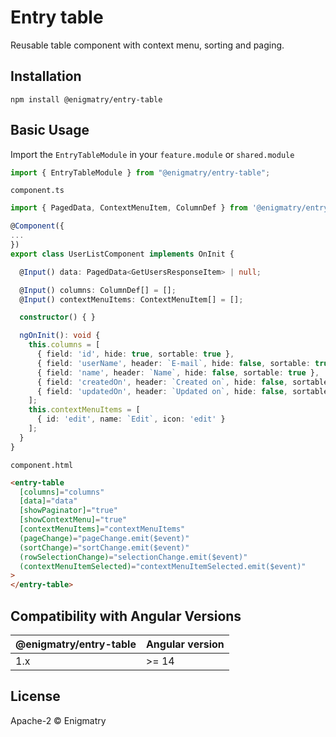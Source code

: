 # Entry table

Reusable table component with context menu, sorting and paging.

## Installation

```
npm install @enigmatry/entry-table
```

## Basic Usage

Import the `EntryTableModule` in your `feature.module` or `shared.module`

```typescript
import { EntryTableModule } from "@enigmatry/entry-table";
```

`component.ts`

```typescript
import { PagedData, ContextMenuItem, ColumnDef } from '@enigmatry/entry-table';

@Component({
...
})
export class UserListComponent implements OnInit {

  @Input() data: PagedData<GetUsersResponseItem> | null;

  @Input() columns: ColumnDef[] = [];
  @Input() contextMenuItems: ContextMenuItem[] = [];

  constructor() { }

  ngOnInit(): void {
    this.columns = [
      { field: 'id', hide: true, sortable: true },
      { field: 'userName', header: `E-mail`, hide: false, sortable: true },
      { field: 'name', header: `Name`, hide: false, sortable: true },
      { field: 'createdOn', header: `Created on`, hide: false, sortable: true, type: 'date' },
      { field: 'updatedOn', header: `Updated on`, hide: false, sortable: true, type: 'date' }
    ];
    this.contextMenuItems = [
      { id: 'edit', name: `Edit`, icon: 'edit' }
    ];
  }
}
```

`component.html`

```html
<entry-table
  [columns]="columns"
  [data]="data"
  [showPaginator]="true"
  [showContextMenu]="true"
  [contextMenuItems]="contextMenuItems"
  (pageChange)="pageChange.emit($event)"
  (sortChange)="sortChange.emit($event)"
  (rowSelectionChange)="selectionChange.emit($event)"
  (contextMenuItemSelected)="contextMenuItemSelected.emit($event)"
>
</entry-table>
```

## Compatibility with Angular Versions

| @enigmatry/entry-table | Angular version |
| ---------------------- | --------------- |
| 1.x                    | >= 14           |

## License

Apache-2 © Enigmatry
